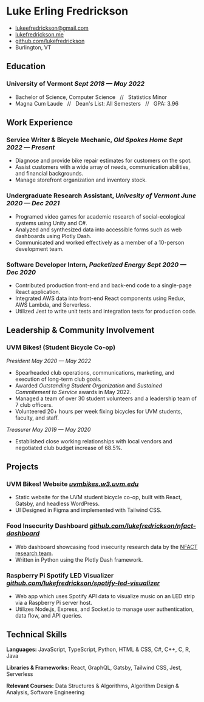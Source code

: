 <!-- The (first) h1 will be used as the <title> of the HTML page -->
# Luke Erling Fredrickson

<!-- The unordered list immediately after the h1 will be formatted on a single
line. It is intended to be used for contact details -->
- <lukeefredrickson@gmail.com>
- [lukefredrickson.me](https://lukefredrickson.me)
- [github.com/lukefredrickson](https://github.com/lukefredrickson)
- Burlington, VT

<!-- The paragraph after the h1 and ul and before the first h2 is optional. It
is intended to be used for a short summary. -->

## Education

### <span>**University of Vermont**</span> <span>*Sept 2018 — May 2022*</span>

 - Bachelor of Science, Computer Science&nbsp;&nbsp;&nbsp;//&nbsp;&nbsp;&nbsp;Statistics Minor
 - Magna Cum Laude&nbsp;&nbsp;&nbsp;//&nbsp;&nbsp;&nbsp;Dean's List: All Semesters&nbsp;&nbsp;&nbsp;//&nbsp;&nbsp;&nbsp;GPA: 3.96

## Work Experience

<!-- You have to wrap the "left" and "right" half of these headings in spans by
hand -->
### <span>**Service Writer & Bicycle Mechanic, *Old Spokes Home***</span> <span>*Sept 2022 — Present*</span>

 - Diagnose and provide bike repair estimates for customers on the spot.
 - Assist customers with a wide array of needs, communication abilities, and financial backgrounds.
 - Manage storefront organization and inventory stock.

### <span>**Undergraduate Research Assistant, *Univesity of Vermont***</span> <span>*June 2020 — Dec 2021*</span>

 - Programed video games for academic research of social-ecological systems using Unity and C#.
 - Analyzed and synthesized data into accessible forms such as web dashboards using Plotly Dash.
 - Communicated and worked effectively as a member of a 10-person development team.

### <span>**Software Developer Intern, *Packetized Energy***</span> <span>*Sept 2020 — Dec 2020*</span>

 - Contributed production front-end and back-end code to a single-page React application.
 - Integrated AWS data into front-end React components using Redux, AWS Lambda, and Serverless.
 - Utilized Jest to write unit tests and integration tests for production code.

## Leadership & Community Involvement

### <span>**UVM Bikes! (Student Bicycle Co-op)**</span>

<span>*President*</span> <span>*May 2020 — May 2022*</span>

 - Spearheaded club operations, communications, marketing, and execution of long-term club goals.
 - Awarded *Outstanding Student Organization* and *Sustained Commitement to Service* awards in May 2022.
 - Managed a team of over 30 student volunteers and a leadership team of 7 club officers.
 - Volunteered 20+ hours per week fixing bicycles for UVM students, faculty, and staff.

<span>*Treasurer*</span> <span>*May 2019 — May 2020*</span>

 - Established close working relationships with local vendors and negotiated club budget increase of 68.5%.

## Projects

### <span>**UVM Bikes! Website**</span> <span>*[uvmbikes.w3.uvm.edu](https://uvmbikes.w3.uvm.edu)*</span>

 - Static website for the UVM student bicycle co-op, built with React, Gatsby, and headless WordPress.
 - UI Designed in Figma and implemented with Tailwind CSS.

### <span>**Food Insecurity Dashboard**</span> <span>*[github.com/lukefredrickson/nfact-dashboard](https://github.com/lukefredrickson/nfact-dashboard)*</span>

 - Web dashboard showcasing food insecurity research data by the [NFACT research team](https://www.nfactresearch.org/).
 - Written in Python using the Plotly Dash framework.

### <span>**Raspberry Pi Spotify LED Visualizer**</span> <span>*[github.com/lukefredrickson/spotify-led-visualizer](https://github.com/lukefredrickson/spotify-led-visualizer)*</span>

 - Web app which uses Spotify API data to visualize music on an LED strip via a Raspberry Pi server host.
 - Utilizes Node.js, Express, and Socket.io to manage user authentication, data flow, and API queries.

## Technical Skills

<span>**Languages:** JavaScript, TypeScript, Python, HTML & CSS, C#, C++, C, R, Java</span>

<span>**Libraries & Frameworks:** React, GraphQL, Gatsby, Tailwind CSS, Jest, Serverless</span>

<span>**Relevant Courses:** Data Structures & Algorithms, Algorithm Design & Analysis, Software Engineering</span>